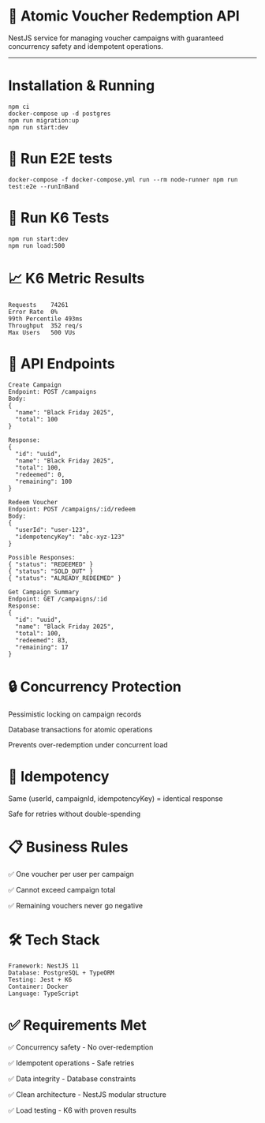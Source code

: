 # 🎫 Atomic Voucher Redemption API

NestJS service for managing voucher campaigns with guaranteed concurrency safety and idempotent operations.

---
# Installation & Running
```
npm ci
docker-compose up -d postgres
npm run migration:up 
npm run start:dev
```
# 🧪 Run E2E tests
```docker-compose -f docker-compose.yml run --rm node-runner npm run test:e2e --runInBand```

# 🧪 Run K6 Tests

```
npm run start:dev
npm run load:500
```
# 📈 K6 Metric Results
```
Requests	74261
Error Rate	0%
99th Percentile	493ms
Throughput	352 req/s
Max Users	500 VUs
```
# 📡 API Endpoints
```Create Campaign
Create Campaign
Endpoint: POST /campaigns
Body:
{
  "name": "Black Friday 2025",
  "total": 100
}

Response:
{
  "id": "uuid",
  "name": "Black Friday 2025",
  "total": 100,
  "redeemed": 0,
  "remaining": 100
}
```
```
Redeem Voucher
Endpoint: POST /campaigns/:id/redeem
Body:
{
  "userId": "user-123",
  "idempotencyKey": "abc-xyz-123"
}

Possible Responses:
{ "status": "REDEEMED" }
{ "status": "SOLD_OUT" }
{ "status": "ALREADY_REDEEMED" }
```
```
Get Campaign Summary
Endpoint: GET /campaigns/:id
Response:
{
  "id": "uuid",
  "name": "Black Friday 2025",
  "total": 100,
  "redeemed": 83,
  "remaining": 17
}
```
# 🔒 Concurrency Protection
Pessimistic locking on campaign records

Database transactions for atomic operations

Prevents over-redemption under concurrent load

# 🔄 Idempotency
Same (userId, campaignId, idempotencyKey) = identical response

Safe for retries without double-spending

# 📋 Business Rules
✅ One voucher per user per campaign

✅ Cannot exceed campaign total

✅ Remaining vouchers never go negative

# 🛠️ Tech Stack
```
Framework: NestJS 11
Database: PostgreSQL + TypeORM
Testing: Jest + K6
Container: Docker
Language: TypeScript
```
# ✅ Requirements Met
✅ Concurrency safety - No over-redemption

✅ Idempotent operations - Safe retries

✅ Data integrity - Database constraints

✅ Clean architecture - NestJS modular structure

✅ Load testing - K6 with proven results